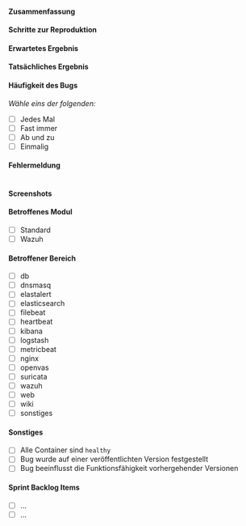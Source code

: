 #### Zusammenfassung

#### Schritte zur Reproduktion

#### Erwartetes Ergebnis

#### Tatsächliches Ergebnis

#### Häufigkeit des Bugs
*Wähle eins der folgenden:*
- [ ] Jedes Mal
- [ ] Fast immer
- [ ] Ab und zu
- [ ] Einmalig

#### Fehlermeldung
```

```

#### Screenshots

#### Betroffenes Modul
- [ ] Standard
- [ ] Wazuh

#### Betroffener Bereich
- [ ] db
- [ ] dnsmasq
- [ ] elastalert
- [ ] elasticsearch
- [ ] filebeat
- [ ] heartbeat
- [ ] kibana
- [ ] logstash
- [ ] metricbeat
- [ ] nginx
- [ ] openvas
- [ ] suricata
- [ ] wazuh
- [ ] web
- [ ] wiki
- [ ] sonstiges

#### Sonstiges
- [ ] Alle Container sind `healthy`
- [ ] Bug wurde auf einer veröffentlichten Version festgestellt
- [ ] Bug beeinflusst die Funktionsfähigkeit vorhergehender Versionen

#### Sprint Backlog Items
- [ ] ...
- [ ] ...
